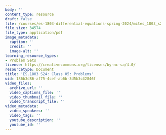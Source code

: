 ```yaml
---
body: ''
content_type: resource
draft: false
file: /courses/es-1803-differential-equations-spring-2024/mites_1803_s24_day5-problems.pdf
file_size: 34574
file_type: application/pdf
image_metadata:
  caption: ''
  credit: ''
  image-alt: ''
learning_resource_types:
- Problem Sets
license: https://creativecommons.org/licenses/by-nc-sa/4.0/
resourcetype: Document
title: 'ES.1803 S24: Class 05: Problems'
uid: 186b3d86-af75-4cef-ab6b-3d5b3c42846f
video_files:
  archive_url: ''
  video_captions_file: ''
  video_thumbnail_file: ''
  video_transcript_file: ''
video_metadata:
  video_speakers: ''
  video_tags: ''
  youtube_description: ''
  youtube_id: ''
---
```

